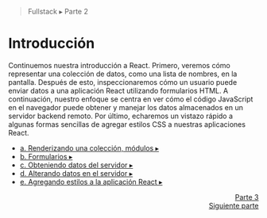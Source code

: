 > Fullstack &#9656; Parte 2

# Introducción

Continuemos nuestra introducción a React. Primero, veremos cómo representar una colección de datos, como una lista de nombres, en la pantalla. Después de esto, inspeccionaremos cómo un usuario puede enviar datos a una aplicación React utilizando formularios HTML. A continuación, nuestro enfoque se centra en ver cómo el código JavaScript en el navegador puede obtener y manejar los datos almacenados en un servidor backend remoto. Por último, echaremos un vistazo rápido a algunas formas sencillas de agregar estilos CSS a nuestras aplicaciones React.

- [a. Renderizando una colección, módulos &#9656;](./part2a.md)
- [b. Formularios &#9656;](./part2b.md)
- [c. Obteniendo datos del servidor &#9656;](./part2c.md)
- [d. Alterando datos en el servidor &#9656;](./part2d.md)
- [e. Agregando estilos a la aplicación React &#9656;](./part2e.md)

<div align="right">
  <a href="../../3/es/part3.md">Parte 3<br>Siguiente parte</a>
</div>